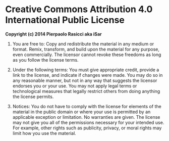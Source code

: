 # Creative Commons Attribution 4.0 International Public License

**Copyright (c) 2014 Pierpaolo Rasicci aka iSar**

1.  You are free to:
    Copy and redistribute the material in any medium or format.
    Remix, transform, and build upon the material for any purpose, even commercially.
    The licensor cannot revoke these freedoms as long as you follow the license terms.

2.  Under the following terms:
    You must give appropriate credit, provide a link to the license, and indicate if changes were made. You may do so in any reasonable manner, but not in any way that suggests the licensor endorses you or your use.
    You may not apply legal terms or technological measures that legally restrict others from doing anything the license permits.

3.  Notices:
    You do not have to comply with the license for elements of the material in the public domain or where your use is permitted by an applicable exception or limitation.
    No warranties are given. The license may not give you all of the permissions necessary for your intended use. For example, other rights such as publicity, privacy, or moral rights may limit how you use the material.
